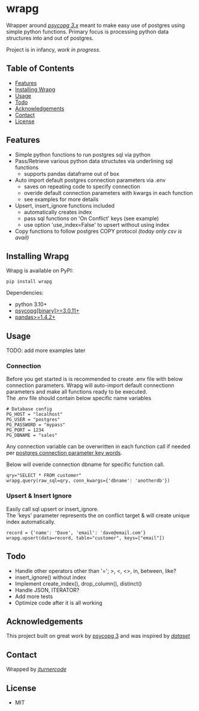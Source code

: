 # wrapg
Wrapper around [_psycopg 3.x_](https://www.psycopg.org/psycopg3/docs/index.html) meant to make easy use of postgres using simple python functions. Primary focus is processing python data structures into and out of postgres.

Project is in infancy, _work in progress_.


## Table of Contents
* [Features](#features)
* [Installing Wrapg](#setup)
* [Usage](#usage)
* [Todo](#todo)
* [Acknowledgements](#acknowledgements)
* [Contact](#contact)
* [License](#license)


## Features
- Simple python functions to run postgres sql via python
- Pass/Retrieve various python data structutes via underlining sql functions
    - supports pandas dataframe out of box
- Auto import default postgres connection parameters via .env
    - saves on repeating code to specify connection
    - overide default connection parameters with kwargs in each function
    - see examples for more details
- Upsert, insert_ignore functions included
    - automatically creates index
    - pass sql functions on 'On Conflict' keys (see example)
    - use option 'use_index=False' to upsert without using index 
- Copy functions to follow postgres COPY protocol *(today only csv is avail)*


## Installing Wrapg
Wrapg is available on PyPI:
```
pip install wrapg
```

Dependencies:
- python 3.10+
- [psycopg[binary]>=3.0.11+](https://www.psycopg.org/psycopg3/docs/index.html)
- [pandas>=1.4.2+](https://pandas.pydata.org/docs/index.html)


## Usage
TODO: add more examples later

### Connection
Before you get started is is recommended to create .env file with below connection parameters.
Wrapg will auto-import default connectionn parameters and make all functions ready to be executed.  
The .env file should contain below specific name variables
```
# Database config
PG_HOST = "localhost"
PG_USER = "postgres"
PG_PASSWORD = "mypass"
PG_PORT = 1234
PG_DBNAME = "sales"
```

Any connection variable can be overwritten in each function call if needed per [postgres connection parameter key words](https://www.postgresql.org/docs/current/libpq-connect.html#LIBPQ-PARAMKEYWORDS).

Below will overide connection dbname for specific function call.
```
qry="SELECT * FROM customer" 
wrapg.query(raw_sql=qry, conn_kwargs={'dbname': 'anotherdb'})

```

### Upsert & Insert Ignore
Easily call sql upsert or insert_ignore.  
The 'keys' parameter represents the on conflict target & will create unique index automatically.
```
record = {'name': 'Dave', 'email': 'dave@email.com'}
wrapg.upsert(data=record, table="customer", keys=["email"])
```


## Todo
- Handle other operators other than '='; >, <, <>, in, between, like?
- insert_ignore() without index
- Implement create_index(), drop_column(), distinct()
- Handle JSON, ITERATOR?
- Add more tests
- Optimize code after it is all working


## Acknowledgements
This project built on great work by [psycopg 3](https://www.psycopg.org/psycopg3/docs/index.html) and was inspired by [_dataset_](https://dataset.readthedocs.io/en/latest/) 


## Contact
Wrapped by [_jturnercode_](https://github.com/jturnercode)


## License
- MIT


